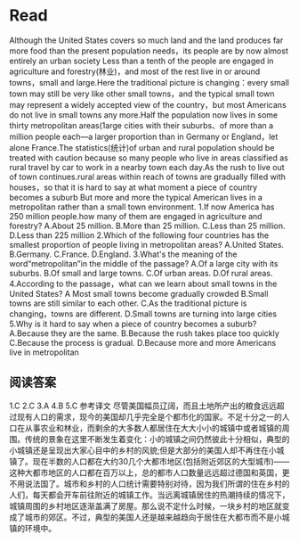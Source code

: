 # Read
Although the United States covers so much land and the land produces far more food than the present population needs，its people are by now almost entirely an urban society Less than a tenth of the people are engaged in agriculture and forestry(林业)，and most of the rest live in or around towns，small and large.Here the traditional picture is changing：every small town may still be very like other small towns，and the typical small town may represent a widely accepted view of the country，but most Americans do not live in small towns any more.Half the population now lives in some thirty metropolitan areas(1arge cities with their suburbs、of more than a million people each—a larger proportion than in Germany or England，let alone France.The statistics(统计)of urban and rural population should be treated with caution because so many people who live in areas classified as rural travel by car to work in a nearby town each day.As the rush to live out of town continues.rural areas within reach of towns are gradually filled with houses，so that it is hard to say at what moment a piece of country becomes a suburb But more and more the typical American lives in a metropolitan rather than a small town environment.
1.If now America has 250 million people.how many of them are engaged in agriculture and forestry?
A.About 25 million.
B.More than 25 million.
C.Less than 25 million.
D.Less than 225 million
2.Which of the following four countries has the smallest proportion of people living in metropolitan areas?
A.United States.
B.Germany.
C.France.
D.England.
3.What's the meaning of the word“metropolitan”in the middle of the passage?
A.Of a large city with its suburbs.
B.Of small and large towns.
C.Of urban areas.
D.Of rural areas.
4.According to the passage，what can we learn about small towns in the United States?
A Most small towns become gradually crowded
B.Small towns are still similar to each other.
C.As the traditional picture is changing，towns are different.
D.Small towns are turning into large cities
5.Why is it hard to say when a piece of country becomes a suburb?
A.Because they are the same.
B.Because the rush takes place too quickly
C.Because the process is gradual.
D.Because more and more Americans live in metropolitan
## 阅读答案
1.C
2.C
3.A
4.B
5.C
参考译文
尽管美国幅员辽阔，而且土地所产出的粮食远远超过现有人口的需求，现今的美国却几乎完全是个都市化的国家。不足十分之一的人口在从事农业和林业，而剩余的大多数人都居住在大大小小的城镇中或者城镇的周围。传统的景象在这里不断发生着变化：小的城镇之间仍然彼此十分相似，典型的小城镇还是呈现出大家心目中的乡村的风貌;但是大部分的美国人却不再住在小城镇了。现在半数的人口都在大约30几个大都市地区(包括附近郊区的大型城市)——这种大都市地区的人口都在百万以上，总的都市人口数量远远超过德国和英国，更不用说法国了。城市和乡村的人口统计需要特别对待，因为我们所谓的住在乡村的人们，每天都会开车前往附近的城镇工作。当远离城镇居住的热潮持续的情况下，城镇周围的乡村地区逐渐盖满了房屋。那么说不定什么时候，一块乡村的地区就变成了城市的郊区。不过，典型的美国人还是越来越趋向于居住在大都市而不是小城镇的环境中。
